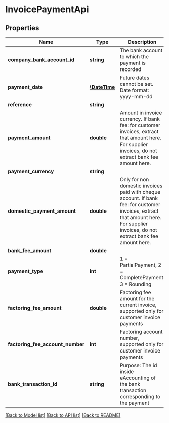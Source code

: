 # InvoicePaymentApi

## Properties
Name | Type | Description | Notes
------------ | ------------- | ------------- | -------------
**company_bank_account_id** | **string** | The bank account to which the payment is recorded | 
**payment_date** | [**\DateTime**](\DateTime.md) | Future dates cannot be set. Date format: yyyy-mm-dd | 
**reference** | **string** |  | [optional] 
**payment_amount** | **double** | Amount in invoice currency. If bank fee: for customer invoices, extract that amount here. For supplier invoices, do not extract bank fee amount here. | 
**payment_currency** | **string** |  | 
**domestic_payment_amount** | **double** | Only for non domestic invoices paid with cheque account. If bank fee: for customer invoices, extract that amount here. For supplier invoices, do not extract bank fee amount here. | [optional] 
**bank_fee_amount** | **double** |  | [optional] 
**payment_type** | **int** | 1 &#x3D; PartialPayment, 2 &#x3D; CompletePayment, 3 &#x3D; Rounding | 
**factoring_fee_amount** | **double** | Factoring fee amount for the current invoice, supported only for customer invoice payments | [optional] 
**factoring_fee_account_number** | **int** | Factoring account number, supported only for customer invoice payments | [optional] 
**bank_transaction_id** | **string** | Purpose: The id inside eAccounting of the bank transaction corresponding to the payment | [optional] 

[[Back to Model list]](../README.md#documentation-for-models) [[Back to API list]](../README.md#documentation-for-api-endpoints) [[Back to README]](../README.md)


